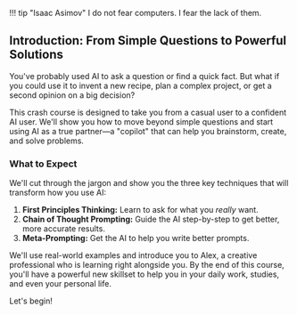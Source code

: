!!! tip "Isaac Asimov"
    I do not fear computers. I fear the lack of them.

## Introduction: From Simple Questions to Powerful Solutions

You've probably used AI to ask a question or find a quick fact. But what if you could use it to invent a new recipe, plan a complex project, or get a second opinion on a big decision?

This crash course is designed to take you from a casual user to a confident AI user. We'll show you how to move beyond simple questions and start using AI as a true partner—a "copilot" that can help you brainstorm, create, and solve problems.

### What to Expect

We'll cut through the jargon and show you the three key techniques that will transform how you use AI:

1. **First Principles Thinking:** Learn to ask for what you _really_ want.
2. **Chain of Thought Prompting:** Guide the AI step-by-step to get better, more accurate results.
3. **Meta-Prompting:** Get the AI to help you write better prompts.

We'll use real-world examples and introduce you to Alex, a creative professional who is learning right alongside you. By the end of this course, you'll have a powerful new skillset to help you in your daily work, studies, and even your personal life.

Let's begin!
